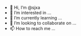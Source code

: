 - 👋 Hi, I’m @sjxa
- 👀 I’m interested in ...
- 🌱 I’m currently learning ...
- 💞️ I’m looking to collaborate on ...
- 📫 How to reach me ...

<!---
sjxa/sjxa is a ✨ special ✨ repository because its `README.md` (this file) appears on your GitHub profile.
You can click the Preview link to take a look at your changes.
--->

